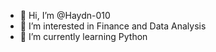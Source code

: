- 👋 Hi, I’m @Haydn-010
- 👀 I’m interested in Finance and Data Analysis
- 🌱 I’m currently learning Python
